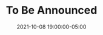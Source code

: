 ---
date: 2021-10-08 19:00:00-05:00
dateRange: Oct 8 and 10
dates: 7:00 pm every other day from Oct 8 2021 thru Oct 10 2021
draft: false
mpaaRating: PG-13
oneSheet: /img/_default_no-image-available.png
runningTime: 132
shortTitle: To Be Announced
studioInfo:
  studio: Not Specified
  studioFee: 0
  studioPercentage: 0
title: To Be Announced
---